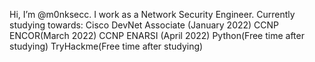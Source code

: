 Hi, I’m @m0nksecc. I work as a Network Security Engineer. 
Currently studying towards:
Cisco DevNet Associate (January 2022)
CCNP ENCOR(March 2022)
CCNP ENARSI (April 2022)
Python(Free time after studying)
TryHackme(Free time after studying)
